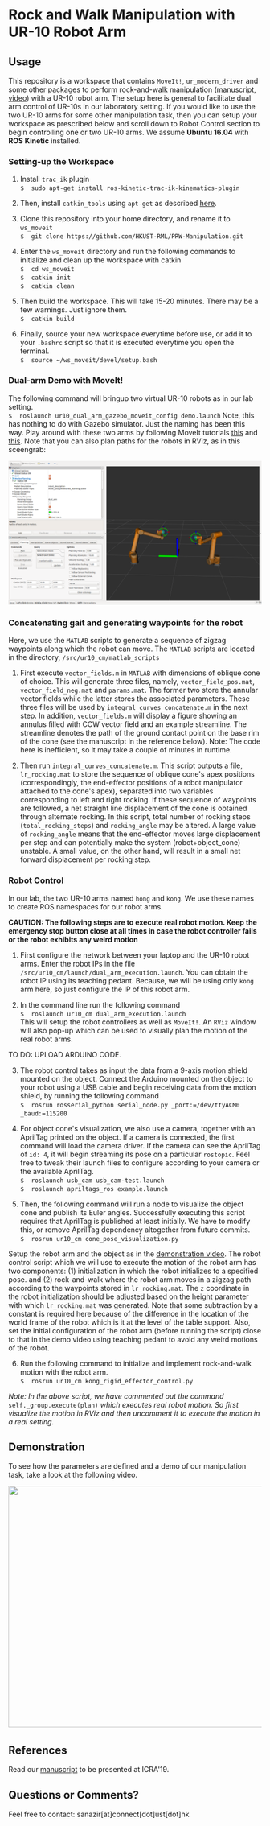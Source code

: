 # Rock and Walk Manipulation with UR-10 Robot Arm


##  Usage
This repository is a workspace that contains `MoveIt!`, `ur_modern_driver` and some other packages to perform rock-and-walk manipulation ([manuscript](http://junseo.people.ust.hk/papers/rnw.pdf), [video](https://drive.google.com/file/d/1CDzb0HQTZxM8v69VRgbU-VmYGj-cTmHZ/view?usp=sharing)) with a UR-10 robot arm. The setup here is general to facilitate dual arm control of UR-10s in our laboratory setting. If you would like to use the two UR-10 arms for some other manipulation task, then you can setup your workspace as prescribed below and scroll down to Robot Control section to begin controlling one or two UR-10 arms. We assume **Ubuntu 16.04** with **ROS Kinetic** installed.

### Setting-up the Workspace

1.  Install `trac_ik` plugin  
`$  sudo apt-get install ros-kinetic-trac-ik-kinematics-plugin`

2.  Then, install `catkin_tools` using `apt-get` as described [here](https://catkin-tools.readthedocs.io/en/latest/installing.html).

3.  Clone this repository into your home directory, and rename it to `ws_moveit`  
`$  git clone https://github.com/HKUST-RML/PRW-Manipulation.git`

4.  Enter the `ws_moveit` directory and run the following commands to initialize and clean up the workspace with catkin  
`$  cd ws_moveit`  
`$  catkin init`  
`$  catkin clean`  

5.  Then build the workspace. This will take 15-20 minutes. There may be a few warnings. Just ignore them.  
`$  catkin build`

6. Finally, source your new workspace everytime before use, or add it to your `.bashrc` script so that it is executed everytime you open the terminal.  
`$  source ~/ws_moveit/devel/setup.bash`

### Dual-arm Demo with MoveIt!

The following command will bringup two virtual UR-10 robots as in our lab setting.  
`$  roslaunch ur10_dual_arm_gazebo_moveit_config demo.launch`
Note, this has nothing to do with Gazebo simulator. Just the naming has been this way. Play around with these two arms by following MoveIt tutorials [this](https://ros-planning.github.io/moveit_tutorials/doc/quickstart_in_rviz/quickstart_in_rviz_tutorial.html) and [this](https://ros-planning.github.io/moveit_tutorials/doc/move_group_python_interface/move_group_python_interface_tutorial.html). Note that you can also plan paths for the robots in RViz, as in this sceengrab:

![](media/lab_2_ur10s.png)



###  Concatenating gait and generating waypoints for the robot
Here, we use the `MATLAB` scripts to generate a sequence of zigzag waypoints along
which the robot can move. The `MATLAB` scripts are located in the directory, `/src/ur10_cm/matlab_scripts`

1.  First execute `vector_fields.m` in `MATLAB` with dimensions of oblique cone of choice. This will generate three files, namely, `vector_field_pos.mat`, `vector_field_neg.mat` and `params.mat`. The former two store the annular vector fields while the latter stores the associated parameters. These three files will be used by `integral_curves_concatenate.m` in the next step. In addition, `vector_fields.m` will display a figure showing an annulus filled with CCW vector field and an example streamline. The streamline denotes the path of the ground contact point on the base rim of the cone (see the manuscript in the reference below). Note: The code here is inefficient, so it may take a couple of minutes in runtime.

2. Then run `integral_curves_concatenate.m`. This script outputs a file, `lr_rocking.mat` to store the sequence of oblique cone's apex positions (correspondingly, the end-effector positions of a robot manipulator attached to the cone's apex), separated into two variables corresponding to left and right rocking. If these sequence of waypoints are followed, a net straight line displacement of the cone is obtained through alternate rocking. In this script, total number of rocking steps (`total_rocking_steps`) and `rocking_angle` may be altered. A large value of `rocking_angle` means that the end-effector moves large displacement per step and can potentially make the system (robot+object_cone) unstable. A small value, on the other hand, will result in a small net forward displacement per rocking step.


###  Robot Control
In our lab, the two UR-10 arms named `hong` and `kong`. We use these names to
create ROS namespaces for our robot arms.

**CAUTION: The following steps are to execute real robot motion. Keep the emergency stop button close at all times in case the robot controller fails or the robot exhibits any weird motion**

1. First configure the network between your laptop and the UR-10 robot arms. Enter the robot IPs in the file `/src/ur10_cm/launch/dual_arm_execution.launch`. You can obtain the robot IP using its teaching pedant. Because, we will be using only `kong` arm here, so just configure the IP of this robot arm.

2. In the command line run the following command  
`$  roslaunch ur10_cm dual_arm_execution.launch`  
This will setup the robot controllers as well as `MoveIt!`. An `RViz` window will also pop-up which can be used to visually plan the motion of the real robot arms.

TO DO: UPLOAD ARDUINO CODE.

3. The robot control takes as input the data from a 9-axis motion shield mounted on the object. Connect the Arduino mounted on the object to your robot using a USB cable and begin receiving data from the motion shield, by running the following command  
`$  rosrun rosserial_python serial_node.py _port:=/dev/ttyACM0 _baud:=115200`

4. For object cone's visualization, we also use a camera, together with an AprilTag printed on the object. If a camera is connected, the first command will load the camera driver. If the camera can see the AprilTag of `id: 4`, it will begin streaming its pose on a particular `rostopic`. Feel free to tweak their launch files to configure according to your camera or the available AprilTag.  
`$  roslaunch usb_cam usb_cam-test.launch `  
`$  roslaunch apriltags_ros example.launch`

5. Then, the following command will run a node to visualize the object cone and publish its Euler angles. Successfully executing this script requires that AprilTag is published at least initially. We have to modify this, or remove AprilTag dependency altogether from future commits.  
`$  rosrun ur10_cm cone_pose_visualization.py`



Setup the robot arm and the object as in the [demonstration video](https://drive.google.com/file/d/1CDzb0HQTZxM8v69VRgbU-VmYGj-cTmHZ/view?usp=sharing). The robot control script which we will use to execute the motion of the robot arm has two components: (1) initialization in which the robot initializes to a specified pose. and (2) rock-and-walk where the robot arm moves in a zigzag path according to the waypoints stored in `lr_rocking.mat`. The `z` coordinate in the robot initialization should be adjusted based on the height parameter with which `lr_rocking.mat` was generated. Note that some subtraction by a constant is required here because of the difference in the location of the world frame of the robot which is it at the level of the table support. Also, set the initial configuration of the robot arm (before running the script) close to that in the demo video using teaching pedant to avoid any weird motions of the robot.


6. Run the following command to initialize and implement rock-and-walk motion with the robot arm.  
`$  rosrun ur10_cm kong_rigid_effector_control.py`

*Note: In the above script, we have commented out the command* `self._group.execute(plan)` *which executes real robot motion. So first visualize the motion in RViz and then uncomment it to execute the motion in a real setting.*

##  Demonstration
To see how the parameters are defined and a demo of our manipulation task, take a look at the following video.

<a href="https://drive.google.com/file/d/1CDzb0HQTZxM8v69VRgbU-VmYGj-cTmHZ/view?usp=sharing"><img src="https://drive.google.com/file/d/1l4jsIIsnt1nvMiLLEuJzDBgX3NnLB2od/view?usp=sharing" style="width: 640px; height: 480px"/>
</a>


##  References
Read our [manuscript](http://junseo.people.ust.hk/papers/rnw.pdf) to be presented at ICRA'19.  

##  Questions or Comments?
Feel free to contact: sanazir[at]connect[dot]ust[dot]hk
